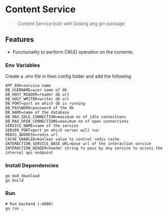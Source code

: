 # Content Service

> Content Service built with Golang ang gin package

## Features

- Functionality to perform CRUD operation on the contents.

### Env Variables

Create a .env file in then config folder and add the following

```
APP_ENV=service name
DB_USERNAME=user name of db
DB_HOST_READER=reader db url
DB_HOST_WRITER=writer db url
DB_PORT=port on which db is running
DB_PASSWORD=password of the db
DB_NAME=name of the database
DB_MAX_IDLE_CONNECTION=maximum no of idle connections
DB_MAX_OPEN_CONNECTIONS=maximum no of open connections
SERVICE_NAME=name of the service
SERVER_PORT=port on ehich server will run
REDIS_ADDRESS=redis url
CACHE_ENABLED=boolean value to control redis cache
INTERACTION_SERVICE_BASE_URL=base url of the interaction service
INTERACTION_HEADER=header string to pass by any service to access the internal api endpoint
```

### Install Dependencies

```
go mod download
go build
```

### Run

```
# Run backend (:4000)
go run .
```